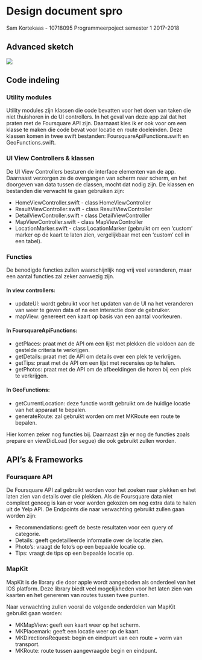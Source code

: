 # Design document spro
Sam Kortekaas - 10718095
Programmeerpoject semester 1 2017-2018

## Advanced sketch
![](doc/sproAdvancedScetch.jpg)
## Code indeling
### Utility modules
Utility modules zijn klassen die code bevatten voor het doen van taken die niet thuishoren in de UI controllers. In het geval van deze app zal dat het praten met de Foursquare API zijn. Daarnaast kies ik er ook voor om een klasse te maken die code bevat voor locatie en route doeleinden. Deze klassen komen in twee swift bestanden: FoursquareApiFunctions.swift en GeoFunctions.swift.

### UI View Controllers & klassen
De UI View Controllers besturen de interface elementen van de app. Daarnaast verzorgen ze de overgangen van scherm naar scherm, en het doorgeven van data tussen de classen, mocht dat nodig zijn. De klassen en bestanden die verwacht te gaan gebruiken zijn:
- HomeViewController.swift - class HomeViewController
- ResultViewController.swift - class ResultViewController
- DetailViewController.swift - class DetailViewController
- MapViewController.swift - class MapViewController
- LocationMarker.swift - class LocationMarker (gebruikt om een ‘custom’ marker op de kaart te laten zien, vergelijkbaar met een ‘custom’ cell in een tabel).

### Functies
De benodigde functies zullen waarschijnlijk nog vrij veel veranderen, maar een aantal functies zal zeker aanwezig zijn.
#### In view controllers:
- updateUI: wordt gebruikt voor het updaten van de UI na het veranderen van weer te geven data of na een interactie door de gebruiker. 
- mapView: genereert een kaart op basis van een aantal voorkeuren.
#### In FoursquareApiFunctions:
- getPlaces: praat met de API om een lijst met plekken die voldoen aan de gestelde criteria te verkrijgen.
- getDetails: praat met de API om details over een plek te verkrijgen.
- getTips: praat met de API om een lijst met recensies op te halen.
- getPhotos: praat met de API om de afbeeldingen die horen bij een plek te verkrijgen. 
#### In GeoFunctions:
- getCurrentLocation: deze functie wordt gebruikt om de huidige locatie van het apparaat te bepalen.
- generateRoute: zal gebruikt worden om met MKRoute een route te bepalen.

Hier komen zeker nog functies bij. Daarnaast zijn er nog de functies zoals prepare en viewDidLoad (for segue) die ook gebruikt zullen worden. 

## API’s & Frameworks
### Foursquare API
De Foursquare API zal gebruikt worden voor het zoeken naar plekken en het laten zien van details over die plekken. Als de Foursquare data niet compleet genoeg is kan er voor worden gekozen om nog extra data te halen uit de Yelp API. De Endpoints die naar verwachting gebruikt zullen gaan worden zijn:
- Recommendations: geeft de beste resultaten voor een query of categorie.
- Details: geeft gedetailleerde informatie over de locatie zien.
- Photo’s: vraagt de foto’s op een bepaalde locatie op.
- Tips: vraagt de tips op een bepaalde locatie op. 

### MapKit
MapKit is de library die door apple wordt aangeboden als onderdeel van het IOS platform. Deze library biedt veel mogelijkheden voor het laten zien van kaarten en het genereren van routes tussen twee punten. 

Naar verwachting zullen vooral de volgende onderdelen van MapKit gebruikt gaan worden:
- MKMapView: geeft een kaart weer op het scherm.
- MKPlacemark: geeft een locatie weer op de kaart.
- MKDirectionsRequest: begin en eindpunt van een route + vorm van transport.
- MKRoute: route tussen aangevraagde begin en eindpunt.
